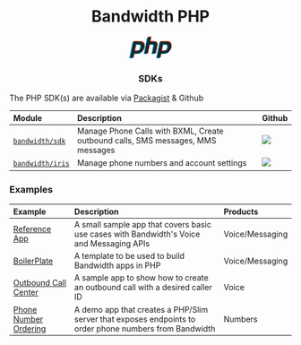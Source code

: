 <div align="center">

# Bandwidth PHP

<img src="https://github.com/Bandwidth/examples/raw/master/.readme_images/php.png" width="15%">

### SDKs

</div>


The PHP SDK(s) are available via [Packagist](https://packagist.org/) & Github

| Module                                                            | Description                                                                     | Github                                                                                        |
|:------------------------------------------------------------------|:--------------------------------------------------------------------------------|:----------------------------------------------------------------------------------------------|
| [`bandwidth/sdk`](https://packagist.org/packages/bandwidth/sdk)   | Manage Phone Calls with BXML, Create outbound calls, SMS messages, MMS messages | [<img src="https://github.com/favicon.ico">](https://github.com/Bandwidth/php-sdk)            |
| [`bandwidth/iris`](https://packagist.org/packages/bandwidth/iris) | Manage phone numbers and account settings                                       | [<img src="https://github.com/favicon.ico">](https://github.com/Bandwidth/php-bandwidth-iris) |

### Examples

| Example                                      | Description                                                                                            | Products        |
|:---------------------------------------------|:-------------------------------------------------------------------------------------------------------|:----------------|
| [Reference App](BandwidthReferenceApp)       | A small sample app that covers basic use cases with Bandwidth's Voice and Messaging APIs               | Voice/Messaging |
| [BoilerPlate](BoilerPlate)                   | A template to be used to build Bandwidth apps in PHP                                                   | Voice/Messaging |
| [Outbound Call Center](OutboundCallCenter)   | A sample app to show how to create an outbound call with a desired caller ID                           | Voice           |
| [Phone Number Ordering](PhoneNumberOrdering) | A demo app that creates a PHP/Slim server that exposes endpoints to order phone numbers from Bandwidth | Numbers         |